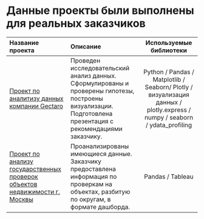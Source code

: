 # Данные проекты были выполнены для реальных заказчиков

| Название проекта              | Описание           | Используемые библиотеки                     |
| :-------------------- | :-------------------- |:---------------------------:|
| [Проект по аналитизу данных компании Gectaro](https://github.com/AlexPERPY/real_data_progects/tree/main/Проект%20по%20анализу%20данных%20компании%20Gectaro) | Проведен исследовательский анализ данных. Сформулированы и проверены гипотезы, построены визуализации. Подготовлена презентация с рекомендациями заказчику. | Python / Pandas / Matplotlib / Seaborn/ Plotly / визуализация данных / plotly.express / numpy / seaborn / ydata_profiling|
| [Проект по анализу государственных проверок объектов недвижимости г. Москвы](https://github.com/AlexPERPY/real_data_progects/blob/main/Проект%20по%20анализу%20государственных%20проверок%20объектов%20недвижимости%20г.%20Москвы/Проект%20по%20анализу%20государственных%20проверок%20объектов%20недвижимости%20г.%20Москвы.ipynb) | Проанализированы имеющиеся данные. Заказчику предоставлена информация по проверкам на объектах, разбитую по округам, в формате дашборда. | Pandas / Tableau |
